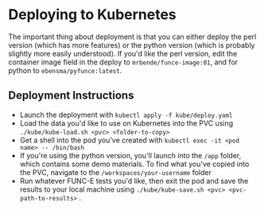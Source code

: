 # Deploying to Kubernetes

The important thing about deployment is that you can either deploy the perl version (which has more features) or the python version (which is probably slightly more easily understood). If you'd like the perl version, edit the container image field in the deploy to `mrbende/funce-image:01`, and for python to `ebensma/pyfunce:latest`.

## Deployment Instructions

* Launch the deployment with `kubectl apply -f kube/deploy.yaml`
* Load the data you'd like to use on Kubernetes into the PVC using `./kube/kube-load.sh <pvc> <folder-to-copy>`
* Get a shell into the pod you've created with `kubectl exec -it <pod name> -- /bin/bash`
* If you're using the python version, you'll launch into the `/app` folder, which contains some demo materials. To find what you've copied into the PVC, navigate to the `/workspaces/your-username` folder
* Run whatever FUNC-E tests you'd like, then exit the pod and save the results to your local machine using `./kube/kube-save.sh <pvc> <pvc-path-to-results>` .